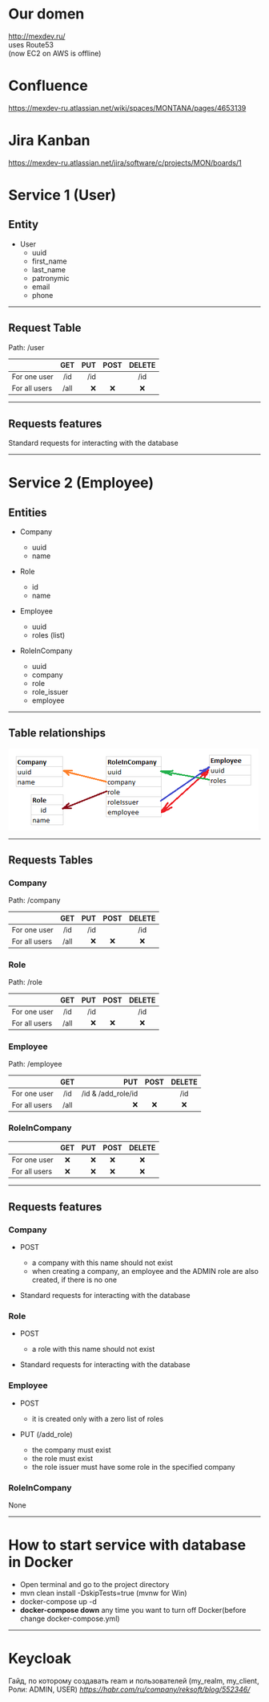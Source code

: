 # Our domen     
http://mexdev.ru/  
uses Route53  
(now EC2 on AWS is offline)  
# Confluence   
https://mexdev-ru.atlassian.net/wiki/spaces/MONTANA/pages/4653139  
# Jira Kanban  
https://mexdev-ru.atlassian.net/jira/software/c/projects/MON/boards/1  
# Service 1 (User)
## Entity
- User
    - uuid
    - first_name
    - last_name
    - patronymic
    - email
    - phone

----
## Request Table
Path: /user

|   | GET | PUT | POST | DELETE |
|:----|:----------:|----------:|:----------:|:----------:|
| For one user | /id | /id |  | /id |
| For all users | /all | :x: | :x: | :x: |

----
## Requests features

Standard requests for interacting with the database

----
# Service 2 (Employee)
## Entities
- Company
    - uuid
    - name


- Role
    - id
    - name


- Employee
    - uuid
    - roles (list)


- RoleInCompany
    - uuid
    - company
    - role
    - role_issuer
    - employee
    
----
## Table relationships
![relationships.png](relationships.png)

----
## Requests Tables
### Company
Path: /company

|   | GET | PUT | POST | DELETE |
|:----|:----------:|----------:|:----------:|:----------:|
| For one user | /id | /id |  | /id |
| For all users | /all | :x: | :x: | :x: |
### Role
Path: /role

|   | GET | PUT | POST | DELETE |
|:----|:----------:|----------:|:----------:|:----------:|
| For one user | /id | /id |  | /id |
| For all users | /all | :x: | :x: | :x: |
### Employee
Path: /employee

|   | GET | PUT | POST | DELETE |
|:----|:----------:|----------:|:----------:|:----------:|
| For one user | /id | /id & /add_role/id |  | /id |
| For all users | /all | :x: | :x: | :x: |
### RoleInCompany
|   | GET | PUT | POST | DELETE |
|:----|:----------:|----------:|:----------:|:----------:|
| For one user | :x: | :x: | :x: | :x: |
| For all users | :x: | :x: | :x: | :x: |
____
## Requests features

### Company

- POST
    - a company with this name should not exist
    - when creating a company, an employee and the ADMIN role are also created, if there is no one

- Standard requests for interacting with the database

### Role

- POST
    - a role with this name should not exist
  
- Standard requests for interacting with the database

### Employee

- POST
    - it is created only with a zero list of roles

- PUT (/add_role)
    - the company must exist
    - the role must exist  
    - the role issuer must have some role in the specified company

### RoleInCompany

None
____    
# How to start service with database in Docker
- Open terminal and go to the project directory
- mvn clean install -DskipTests=true (mvnw for Win)
- docker-compose up -d 
- __docker-compose down__ any time you want to turn off Docker(before change docker-compose.yml)   

---
# Keycloak
Гайд, по которому создавать ream и пользователей (my_realm, my_client, Роли: ADMIN, USER)
_https://habr.com/ru/company/reksoft/blog/552346/_

	
